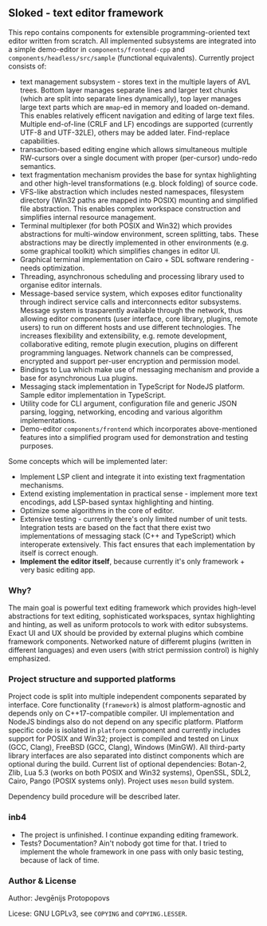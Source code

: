 ## Sloked - text editor framework

This repo contains components for extensible programming-oriented text editor written from scratch. All implemented subsystems are integrated into a simple demo-editor in `components/frontend-cpp` and `components/headless/src/sample` (functional equivalents). Currently project consists of:
* text management subsystem - stores text in the multiple layers of AVL trees. Bottom layer manages separate lines and larger text chunks (which are split into separate lines dynamically), top layer manages large text parts which are `mmap`-ed in memory and loaded on-demand. This enables relatively efficent navigation and editing of large text files. Multiple end-of-line (CRLF and LF) encodings are supported (currently UTF-8 and UTF-32LE), others may be added later. Find-replace capabilities.
* transaction-based editing engine which allows simultaneous multiple RW-cursors over a single document with proper (per-cursor) undo-redo semantics.
* text fragmentation mechanism provides the base for syntax highlighting and other high-level transformations (e.g. block folding) of source code.
* VFS-like abstraction which includes nested namespaces, filesystem directory (Win32 paths are mapped into POSIX) mounting and simplified file abstraction. This enables complex workspace construction and simplifies internal resource management.
* Terminal multiplexer (for both POSIX and Win32) which provides abstractions for multi-window environment, screen splitting, tabs. These abstractions may be directly implemented in other environments (e.g. some graphical toolkit) which simplifies changes in editor UI.
* Graphical terminal implementation on Cairo + SDL software rendering - needs optimization.
* Threading, asynchronous scheduling and processing library used to organise editor internals. 
* Message-based service system, which exposes editor functionality through indirect service calls and interconnects editor subsystems. Message system is trasparently available through the network, thus allowing editor components (user  interface, core library, plugins, remote users) to run on different hosts and use different technologies. The increases flexibility and extensibility, e.g. remote development, collaborative editing, remote plugin execution, plugins on different programming languages. Network channels can be compressed, encrypted and support per-user encryption and permission model.
* Bindings to Lua which make use of messaging mechanism and provide a base for asynchronous Lua plugins.
* Messaging stack implementation in TypeScript for NodeJS platform. Sample editor implementation in TypeScript.
* Utility code for CLI argument, configuration file and generic JSON parsing, logging, networking, encoding and various algorithm implementations.
* Demo-editor `components/frontend` which incorporates above-mentioned features into a simplified program used for demonstration and testing purposes.

Some concepts which will be implemented later:
* Implement LSP client and integrate it into existing text fragmentation mechanisms.
* Extend existing implementation in practical sense - implement more text encodings, add LSP-based syntax highlighting and hinting.
* Optimize some algorithms in the core of editor.
* Extensive testing - currently there's only limited number of unit tests. Integration tests are based on the fact that there exist two implementations of messaging
  stack (C++ and TypeScript) which interoperate extensively. This fact ensures that each implementation by itself is correct enough.
* **Implement the editor itself**, because currently it's only framework + very basic editing app.

### Why?

The main goal is powerful text editing framework which provides high-level abstractions for text editing, sophisticated workspaces, syntax highlighting and hinting, as well as uniform protocols to work with editor subsystems. Exact UI and UX should be provided by external plugins which combine framework components. Networked nature of differemt plugins (written in different languages) and even users (with strict permission control) is highly emphasized.

### Project structure and supported platforms
Project code is split into multiple independent components separated by interface. Core functionality (`framework`) is almost platform-agnostic and depends only on
C++17-compatible compiler. UI implementation and NodeJS bindings also do not depend on any specific platform. Platform specific code is isolated in `platform` component
and currently includes support for POSIX and Win32; project is compiled and tested on Linux (GCC, Clang), FreeBSD (GCC, Clang), Windows (MinGW). All third-party library
interfaces are also separated into distinct components which are optional during the build. Current list of optional dependencies: Botan-2, Zlib, Lua 5.3 (works on both
POSIX and Win32 systems), OpenSSL, SDL2, Cairo, Pango (POSIX systems only). Project uses `meson` build system.

Dependency build procedure will be described later.

### inb4
* The project is unfinished. I continue expanding editing framework.
* Tests? Documentation? Ain't nobody got time for that. I tried to implement the whole framework in
one pass with only basic testing, because of lack of time.

### Author & License

Author: Jevgēnijs Protopopovs

Licese: GNU LGPLv3, see `COPYING` and `COPYING.LESSER`.
